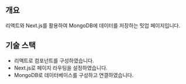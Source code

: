 ## 개요
리액트와 Next.js를 활용하여 MongoDB에 데이터를 저장하는 밋업 페이지입니다.

## 기술 스택  
- 리액트로 컴포넌트를 구성하였습니다.  
- Next.js로 페이지 라우팅을 설정하였습니다.
- MongoDB로 데이터베이스를 구성하고 연결하였습니다.
